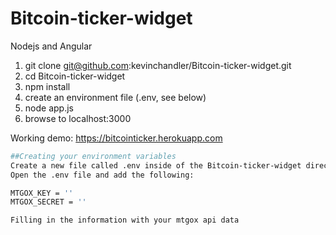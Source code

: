 Bitcoin-ticker-widget
=====================

Nodejs and Angular


1. git clone git@github.com:kevinchandler/Bitcoin-ticker-widget.git
2. cd Bitcoin-ticker-widget
3. npm install
4. create an environment file (.env, see below)
5. node app.js
6. browse to localhost:3000


Working demo: https://bitcointicker.herokuapp.com


```bash
##Creating your environment variables
Create a new file called .env inside of the Bitcoin-ticker-widget directory
Open the .env file and add the following:

MTGOX_KEY = ''
MTGOX_SECRET = ''

Filling in the information with your mtgox api data
```
